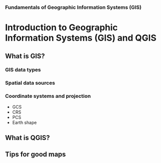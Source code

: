 ### Fundamentals of Geographic Information Systems (GIS)

# Introduction to Geographic Information Systems (GIS) and QGIS

## What is GIS?

### GIS data types
### Spatial data sources
### Coordinate systems and projection
- GCS
- CRS
- PCS
- Earth shape


## What is QGIS?

## Tips for good maps


<!--stackedit_data:
eyJoaXN0b3J5IjpbMTI2MDMwMDIxMiwxMjkwNzk5MDEsLTIwOD
g3NDY2MTJdfQ==
-->